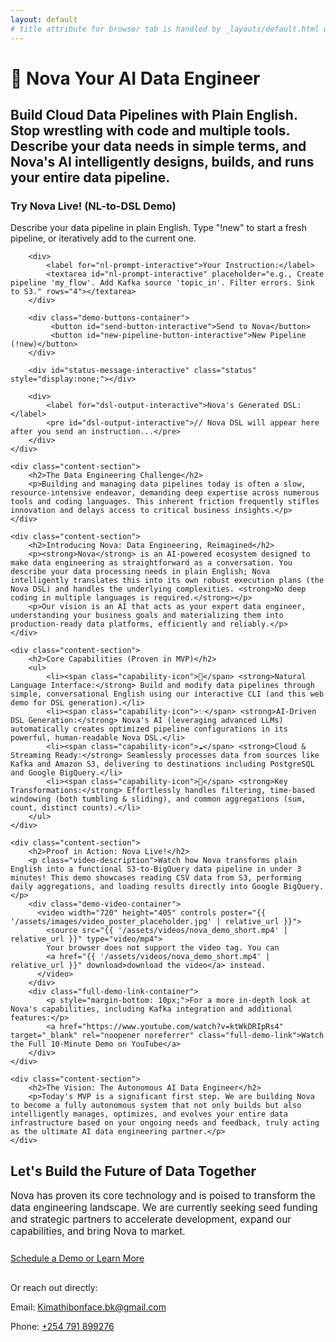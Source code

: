 ```yaml
---
layout: default
# title attribute for browser tab is handled by _layouts/default.html using page.title or site.title
---
```


<div class="hero-section">
    <div class="container"> <h1 class="page-main-title">
            <span class="nova-icon">🚀</span> Nova Your AI Data Engineer
        </h1>
        <h2 class="page-subtitle">
            Build Cloud Data Pipelines with Plain English. Stop wrestling with code and multiple tools. Describe your data needs in simple terms, and Nova's AI intelligently designs, builds, and runs your entire data pipeline.
        </h2>
    </div>
</div>

<div class="container"> <div class="nova-demo-section">
        <h3>Try Nova Live! (NL-to-DSL Demo)</h3>
        <p>Describe your data pipeline in plain English. Type "!new" to start a fresh pipeline, or iteratively add to the current one.</p>

        <div>
            <label for="nl-prompt-interactive">Your Instruction:</label>
            <textarea id="nl-prompt-interactive" placeholder="e.g., Create pipeline 'my_flow'. Add Kafka source 'topic_in'. Filter errors. Sink to S3." rows="4"></textarea>
        </div>
        
        <div class="demo-buttons-container">
             <button id="send-button-interactive">Send to Nova</button>
             <button id="new-pipeline-button-interactive">New Pipeline (!new)</button>
        </div>

        <div id="status-message-interactive" class="status" style="display:none;"></div>

        <div>
            <label for="dsl-output-interactive">Nova's Generated DSL:</label>
            <pre id="dsl-output-interactive">// Nova DSL will appear here after you send an instruction...</pre>
        </div>
    </div>

    <div class="content-section">
        <h2>The Data Engineering Challenge</h2>
        <p>Building and managing data pipelines today is often a slow, resource-intensive endeavor, demanding deep expertise across numerous tools and coding languages. This inherent friction frequently stifles innovation and delays access to critical business insights.</p>
    </div>

    <div class="content-section">
        <h2>Introducing Nova: Data Engineering, Reimagined</h2>
        <p><strong>Nova</strong> is an AI-powered ecosystem designed to make data engineering as straightforward as a conversation. You describe your data processing needs in plain English; Nova intelligently translates this into its own robust execution plans (the Nova DSL) and handles the underlying complexities. <strong>No deep coding in multiple languages is required.</strong></p>
        <p>Our vision is an AI that acts as your expert data engineer, understanding your business goals and materializing them into production-ready data platforms, efficiently and reliably.</p>
    </div>

    <div class="content-section">
        <h2>Core Capabilities (Proven in MVP)</h2>
        <ul>
            <li><span class="capability-icon">💬</span> <strong>Natural Language Interface:</strong> Build and modify data pipelines through simple, conversational English using our interactive CLI (and this web demo for DSL generation).</li>
            <li><span class="capability-icon">✨</span> <strong>AI-Driven DSL Generation:</strong> Nova's AI (leveraging advanced LLMs) automatically creates optimized pipeline configurations in its powerful, human-readable Nova DSL.</li>
            <li><span class="capability-icon">☁️</span> <strong>Cloud & Streaming Ready:</strong> Seamlessly processes data from sources like Kafka and Amazon S3, delivering to destinations including PostgreSQL and Google BigQuery.</li>
            <li><span class="capability-icon">🔧</span> <strong>Key Transformations:</strong> Effortlessly handles filtering, time-based windowing (both tumbling & sliding), and common aggregations (sum, count, distinct counts).</li>
        </ul>
    </div>

    <div class="content-section">
        <h2>Proof in Action: Nova Live!</h2>
        <p class="video-description">Watch how Nova transforms plain English into a functional S3-to-BigQuery data pipeline in under 3 minutes! This demo showcases reading CSV data from S3, performing daily aggregations, and loading results directly into Google BigQuery.</p>
        <div class="demo-video-container">
          <video width="720" height="405" controls poster="{{ '/assets/images/video_poster_placeholder.jpg' | relative_url }}"> 
            <source src="{{ '/assets/videos/nova_demo_short.mp4' | relative_url }}" type="video/mp4">
            Your browser does not support the video tag. You can 
            <a href="{{ '/assets/videos/nova_demo_short.mp4' | relative_url }}" download>download the video</a> instead.
          </video>
        </div>
        <div class="full-demo-link-container">
            <p style="margin-bottom: 10px;">For a more in-depth look at Nova's capabilities, including Kafka integration and additional features:</p>
            <a href="https://www.youtube.com/watch?v=ktWkDRIpRs4" target="_blank" rel="noopener noreferrer" class="full-demo-link">Watch the Full 10-Minute Demo on YouTube</a>
        </div>
    </div>

    <div class="content-section">
        <h2>The Vision: The Autonomous AI Data Engineer</h2>
        <p>Today's MVP is a significant first step. We are building Nova to become a fully autonomous system that not only builds but also intelligently manages, optimizes, and evolves your entire data infrastructure based on your ongoing needs and feedback, truly acting as the ultimate AI data engineering partner.</p>
    </div>

</div> <div class="cta-section-wrapper"> 
    <div class="container cta-section"> 
        <h2>Let's Build the Future of Data Together</h2>
        <p style="font-size: 1.1em; margin-bottom: 25px;">
            Nova has proven its core technology and is poised to transform the data engineering landscape. We are currently seeking seed funding and strategic partners to accelerate development, expand our capabilities, and bring Nova to market.
        </p>
        <p style="margin-bottom: 30px;">
            <a href="mailto:Kimathibonface.bk@gmail.com?subject=Nova%20Inquiry%20and%20Demo%20Request" class="cta-button">Schedule a Demo or Learn More</a>
        </p>
        <div class="contact-details">
             <p>Or reach out directly:</p>
             <p>Email: <a href="mailto:Kimathibonface.bk@gmail.com">Kimathibonface.bk@gmail.com</a></p>
             <p>Phone: <a href="tel:+254791899276">+254 791 899276</a></p>
        </div>
    </div>
</div>
